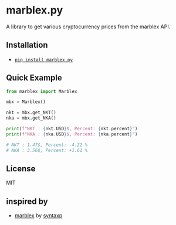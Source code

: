 # marblex.py
 A library to get various cryptocurrency prices from the marblex API.

## Installation

- [```pip install marblex.py```](https://pypi.org/project/marblex.py/)

## Quick Example
```python
from marblex import Marblex

mbx = Marblex()

nkt = mbx.get_NKT()
nka = mbx.get_NKA()

print(f"NKT : {nkt.USD}$, Percent: {nkt.percent}")
print(f"NKA : {nka.USD}$, Percent: {nka.percent}")

# NKT : 1.47$, Percent: -4.22 %
# NKA : 3.56$, Percent: +1.61 %
```

## License
MIT

## inspired by
- [marblex](https://github.com/syntaxp/marblex) by [syntaxp](https://github.com/syntaxp)